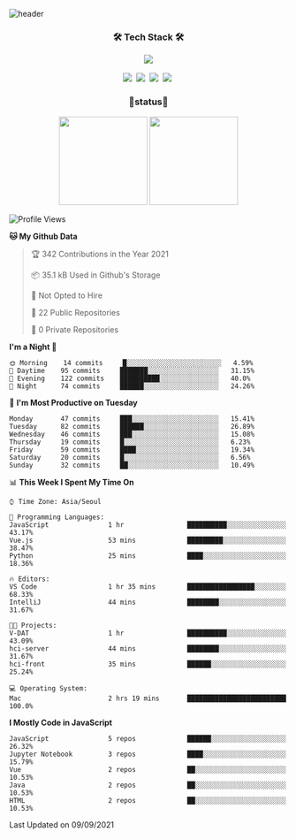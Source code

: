 
![header](https://capsule-render.vercel.app/api?type=soft&color=auto&height=150&section=header&text=TaehyungNoh&fontSize=70&animation=twinkling)

<h3 align="center">🛠 Tech Stack 🛠</h3>

<p align="center">
  <img align="center" src="https://img.shields.io/github/followers/dalchong2?style=for-the-badge&logo=appveyor"/></a>
  <br><br>
  <img src="https://img.shields.io/badge/Python-3766AB?style=flat-square&logo=Python&logoColor=white"/></a>&nbsp  
  <img src="https://img.shields.io/badge/Javascript-ffb13b?style=flat-square&logo=javascript&logoColor=white"/></a>&nbsp 
  <img src="https://img.shields.io/badge/css-1572B6?style=flat-square&logo=css3&logoColor=white"/></a>&nbsp  
  <img src="https://img.shields.io/badge/Mysql-E6B91E?style=flat-square&logo=MySql&logoColor=white"/></a>&nbsp 
</p>


<h3 align="center"> 🚀status🚀</h3>

<p align="center">
    <img src="https://github-readme-stats.vercel.app/api?username=dalchong2&show_icons=true&theme=radical&bg_color=FFFFFF&text_color=000000&icon_color=C71585" height=160>
    <img src="https://github-readme-stats.vercel.app/api/top-langs/?username=dalchong2&layout=compact" height=160>
</p>



<!--START_SECTION:waka-->
![Profile Views](http://img.shields.io/badge/Profile%20Views-2-blue)

**🐱 My Github Data** 

> 🏆 342 Contributions in the Year 2021
 > 
> 📦 35.1 kB Used in Github's Storage 
 > 
> 🚫 Not Opted to Hire
 > 
> 📜 22 Public Repositories 
 > 
> 🔑 0 Private Repositories  
 > 
**I'm a Night 🦉** 

```text
🌞 Morning    14 commits     █░░░░░░░░░░░░░░░░░░░░░░░░   4.59% 
🌆 Daytime    95 commits     ███████░░░░░░░░░░░░░░░░░░   31.15% 
🌃 Evening    122 commits    ██████████░░░░░░░░░░░░░░░   40.0% 
🌙 Night      74 commits     ██████░░░░░░░░░░░░░░░░░░░   24.26%

```
📅 **I'm Most Productive on Tuesday** 

```text
Monday       47 commits     ███░░░░░░░░░░░░░░░░░░░░░░   15.41% 
Tuesday      82 commits     ██████░░░░░░░░░░░░░░░░░░░   26.89% 
Wednesday    46 commits     ███░░░░░░░░░░░░░░░░░░░░░░   15.08% 
Thursday     19 commits     █░░░░░░░░░░░░░░░░░░░░░░░░   6.23% 
Friday       59 commits     ████░░░░░░░░░░░░░░░░░░░░░   19.34% 
Saturday     20 commits     █░░░░░░░░░░░░░░░░░░░░░░░░   6.56% 
Sunday       32 commits     ██░░░░░░░░░░░░░░░░░░░░░░░   10.49%

```


📊 **This Week I Spent My Time On** 

```text
⌚︎ Time Zone: Asia/Seoul

💬 Programming Languages: 
JavaScript               1 hr                ██████████░░░░░░░░░░░░░░░   43.17% 
Vue.js                   53 mins             █████████░░░░░░░░░░░░░░░░   38.47% 
Python                   25 mins             ████░░░░░░░░░░░░░░░░░░░░░   18.36%

🔥 Editors: 
VS Code                  1 hr 35 mins        █████████████████░░░░░░░░   68.33% 
IntelliJ                 44 mins             ████████░░░░░░░░░░░░░░░░░   31.67%

🐱‍💻 Projects: 
V-DAT                    1 hr                ██████████░░░░░░░░░░░░░░░   43.09% 
hci-server               44 mins             ████████░░░░░░░░░░░░░░░░░   31.67% 
hci-front                35 mins             ██████░░░░░░░░░░░░░░░░░░░   25.24%

💻 Operating System: 
Mac                      2 hrs 19 mins       █████████████████████████   100.0%

```

**I Mostly Code in JavaScript** 

```text
JavaScript               5 repos             ██████░░░░░░░░░░░░░░░░░░░   26.32% 
Jupyter Notebook         3 repos             ████░░░░░░░░░░░░░░░░░░░░░   15.79% 
Vue                      2 repos             ██░░░░░░░░░░░░░░░░░░░░░░░   10.53% 
Java                     2 repos             ██░░░░░░░░░░░░░░░░░░░░░░░   10.53% 
HTML                     2 repos             ██░░░░░░░░░░░░░░░░░░░░░░░   10.53%

```



 Last Updated on 09/09/2021
<!--END_SECTION:waka-->


<!--
**dalchong2/dalchong2** is a ✨ _special_ ✨ repository because its `README.md` (this file) appears on your GitHub profile.

Here are some ideas to get you started:

- 🔭 I’m currently working on ...
- 🌱 I’m currently learning ...
- 👯 I’m looking to collaborate on ...
- 🤔 I’m looking for help with ...
- 💬 Ask me about ...
- 📫 How to reach me: ...
- 😄 Pronouns: ...
- ⚡ Fun fact: ...
-->
